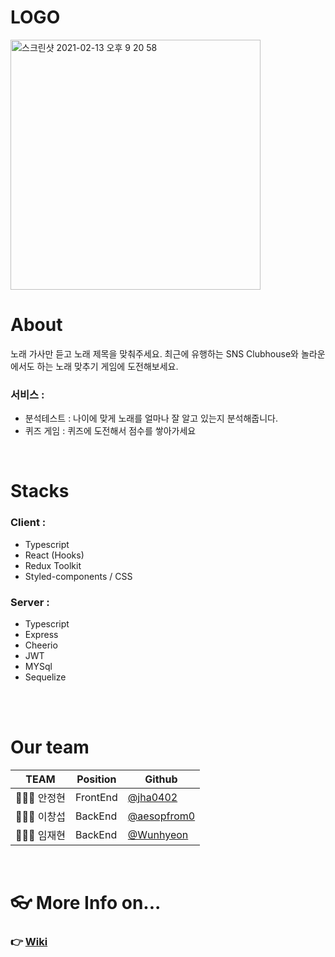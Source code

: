 # LOGO
<img width="400" alt="스크린샷 2021-02-13 오후 9 20 58" src="https://user-images.githubusercontent.com/67306416/108810368-54c82080-75ee-11eb-8f23-51531ad5755b.png">

<br>

# About
노래 가사만 듣고 노래 제목을 맞춰주세요. 최근에 유행하는 SNS Clubhouse와 놀라운 에서도 하는 노래 맞추기 게임에 도전해보세요.
### 서비스 :
- 분석테스트 : 나이에 맞게 노래를 얼마나 잘 알고 있는지 분석해줍니다.
- 퀴즈 게임 : 퀴즈에 도전해서 점수를 쌓아가세요

<br>

# Stacks

### Client :
- Typescript
- React (Hooks)
- Redux Toolkit
- Styled-components / CSS

### Server :
- Typescript
- Express
- Cheerio
- JWT
- MYSql
- Sequelize

<br><br>

# Our team
| TEAM      | Position  | Github                                        |
| ---------  |--------- | --------------------------------------------- |
| 🧑🏻‍💻 안정현 | FrontEnd | [@jha0402](https://github.com/jha0402)        |
| 🧑🏻‍💻 이창섭 | BackEnd  | [@aesopfrom0](https://github.com/aesopfrom0)        |
| 🧑🏻‍💻 임재현 | BackEnd | [@Wunhyeon](https://github.com/Wunhyeon)   |

<br>

# 👓 More Info on...

### 👉 [Wiki](https://github.com/codestates/laggard-client/wiki)
